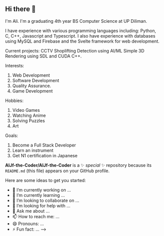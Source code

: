 ## Hi there 👋

I'm Ali. I'm a graduating 4th year BS Computer Science at UP Diliman.

I have experience with various programming languages including: Python, C, C++, Javascript and Typescript. I also have experience with databases using MySQL and Firebase and the Svelte framework for web development. 

Current projects:
CCTV Shoplifting Detection using AI/ML
Simple 3D Rendering using SDL and CUDA C++.

Interests:
1. Web Development
2. Software Development
3. Quality Assurance.
4. Game Development

Hobbies:
1. Video Games
2. Watching Anime
3. Solving Puzzles
4. Art

Goals:
1. Become a Full Stack Developer
2. Learn an instrument
3. Get N1 certification in Japanese

**AlJf-the-Coder/AlJf-the-Coder** is a ✨ _special_ ✨ repository because its `README.md` (this file) appears on your GitHub profile.

Here are some ideas to get you started:

- 🔭 I’m currently working on ...
- 🌱 I’m currently learning ...
- 👯 I’m looking to collaborate on ...
- 🤔 I’m looking for help with ...
- 💬 Ask me about ...
- 📫 How to reach me: ...
- 😄 Pronouns: ...
- ⚡ Fun fact: ...
-->
